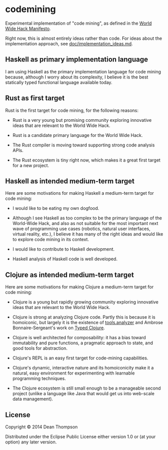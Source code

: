 # codemining

Experimental implementation of "code mining", as defined in the
[World Wide Hack Manifesto](https://github.com/WorldWideHack/manifesto).

Right now, this is almost entirely ideas rather than code. For ideas about the implementation approach, see [doc/implementation_ideas.md](doc/implementation_ideas.md).

## Haskell as primary implementation language

I am using Haskell as the primary implementation language for code mining because, 
although I worry about its complexity, I believe it is the best statically typed
functional language available today.
  
## Rust as first target

Rust is the first target for code mining, for the following reasons:

* Rust is a very young but promising community exploring innovative ideas
  that are relevant to the World Wide Hack.
  
* Rust is a candidate primary language for the World Wide Hack.
  
* The Rust compiler is moving toward supporting strong code analysis APIs.

* The Rust ecosystem is tiny right now, which makes it a great first target for a new project.
 
## Haskell as intended medium-term target

Here are some motivations for making Haskell a medium-term target for code mining:

* I would like to be eating my own dogfood.

* Although I see Haskell as too complex to be the primary language of the World-Wide Hack,
  and also as not suitable for the most important next wave of programming use cases
  (robotics, natural user interfaces, virtual reality, etc.), I believe it has many
  of the right ideas and would like to explore code mining in its context.

* I would like to contribute to Haskell development.

* Haskell analysis of Haskell code is well developed.

## Clojure as intended medium-term target

Here are some motivations for making Clojure a medium-term target for code mining:

* Clojure is a young but rapidly growing community exploring innovative ideas
  that are relevant to the World Wide Hack.

* Clojure is strong at analyzing Clojure code. Partly this is because it is homoiconic, 
  but largely it is the existence of [tools.analyzer](https://github.com/clojure/tools.analyzer)
  and Ambrose Bonnaire-Sergeant's work on [Typed Clojure](http://typedclojure.org).

* Clojure is well architected for composability: it has a bias toward immutability and pure
  functions, a pragmatic approach to state, and good tools for abstraction.

* Clojure's REPL is an easy first target for code-mining capabilities.

* Clojure's dynamic, interactive nature and its homoiconicity make it a natural, easy
  environment for experimenting with learnable programming techniques.
  
* The Clojure ecosystem is still small enough to be a manageable second project (unlike a language
  like Java that would get us into web-scale data management).

## License

Copyright © 2014 Dean Thompson

Distributed under the Eclipse Public License either version 1.0 or (at
your option) any later version.
